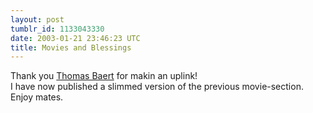 ```yaml
---
layout: post
tumblr_id: 1133043330
date: 2003-01-21 23:46:23 UTC
title: Movies and Blessings
---
```


Thank you <a href="http://www.deluxeinc.com/" target="_blank">Thomas Baert</a> for makin an uplink!
<br/>
I have now published a slimmed version of the previous movie-section. Enjoy mates.

